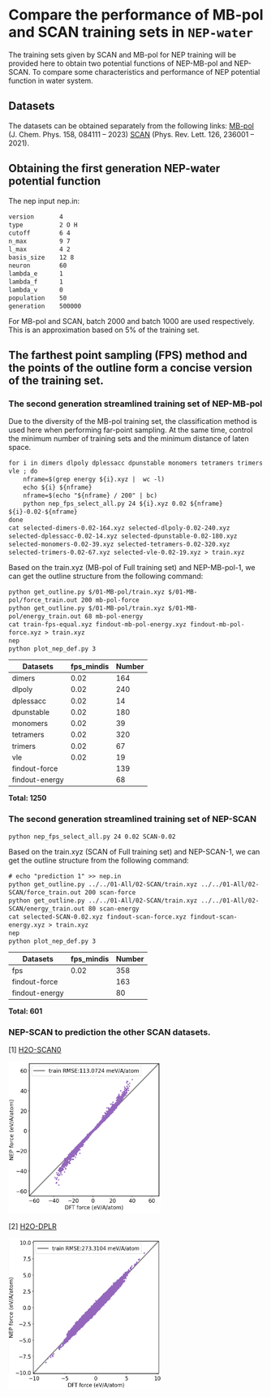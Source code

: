 # Compare the performance of MB-pol and SCAN training sets in `NEP-water`

The training sets given by SCAN and MB-pol for NEP training will be provided here to obtain two potential functions of NEP-MB-pol and NEP-SCAN. To compare some characteristics and performance of NEP potential function in water system.

## Datasets

The datasets can be obtained separately from the following links: [MB-pol](https://doi.org/10.5281/zenodo.7577034) (J. Chem. Phys. 158, 084111 – 2023) [SCAN](https://www.aissquare.com/datasets/detail?pageType=datasets&name=H2O-Phase-Diagram&id=1) (Phys. Rev. Lett. 126, 236001 – 2021).

## Obtaining the first generation NEP-water potential function

The nep input nep.in:
```
version       4
type          2 O H
cutoff        6 4
n_max         9 7
l_max         4 2
basis_size    12 8
neuron        60
lambda_e      1
lambda_f      1
lambda_v      0
population    50
generation    500000
```

For MB-pol and SCAN, batch 2000 and batch 1000 are used respectively. This is an approximation based on 5% of the training set.

## The farthest point sampling (FPS) method and the points of the outline form a concise version of the training set.

### The second generation streamlined training set of NEP-MB-pol

Due to the diversity of the MB-pol training set, the classification method is used here when performing far-point sampling. At the same time, control the minimum number of training sets and the minimum distance of laten space.
```
for i in dimers dlpoly dplessacc dpunstable monomers tetramers trimers vle ; do
    nframe=$(grep energy ${i}.xyz |  wc -l)
    echo ${i} ${nframe}
    nframe=$(echo "${nframe} / 200" | bc)
    python nep_fps_select_all.py 24 ${i}.xyz 0.02 ${nframe} ${i}-0.02-${nframe}
done
cat selected-dimers-0.02-164.xyz selected-dlpoly-0.02-240.xyz selected-dplessacc-0.02-14.xyz selected-dpunstable-0.02-180.xyz selected-monomers-0.02-39.xyz selected-tetramers-0.02-320.xyz selected-trimers-0.02-67.xyz selected-vle-0.02-19.xyz > train.xyz
```

Based on the train.xyz (MB-pol of Full training set) and NEP-MB-pol-1, we can get the outline structure from the following command:
```
python get_outline.py $/01-MB-pol/train.xyz $/01-MB-pol/force_train.out 200 mb-pol-force
python get_outline.py $/01-MB-pol/train.xyz $/01-MB-pol/energy_train.out 68 mb-pol-energy
cat train-fps-equal.xyz findout-mb-pol-energy.xyz findout-mb-pol-force.xyz > train.xyz
nep
python plot_nep_def.py 3
```

| Datasets | fps_mindis | Number |
| --- | --- | --- |
| dimers     | 0.02 | 164 |
| dlpoly     | 0.02 | 240 |
| dplessacc  | 0.02 | 14  |
| dpunstable | 0.02 | 180 |
| monomers   | 0.02 | 39  |
| tetramers  | 0.02 | 320 |
| trimers    | 0.02 | 67  |
| vle        | 0.02 | 19  |
| findout-force  |  | 139 |
| findout-energy |  | 68  |

**Total: 1250**

### The second generation streamlined training set of NEP-SCAN

```
python nep_fps_select_all.py 24 0.02 SCAN-0.02
```

Based on the train.xyz (SCAN of Full training set) and NEP-SCAN-1, we can get the outline structure from the following command:
```
# echo "prediction 1" >> nep.in
python get_outline.py ../../01-All/02-SCAN/train.xyz ../../01-All/02-SCAN/force_train.out 200 scan-force
python get_outline.py ../../01-All/02-SCAN/train.xyz ../../01-All/02-SCAN/energy_train.out 80 scan-energy
cat selected-SCAN-0.02.xyz findout-scan-force.xyz findout-scan-energy.xyz > train.xyz
nep
python plot_nep_def.py 3
```

| Datasets | fps_mindis | Number |
| --- | --- | --- |
| fps     | 0.02 | 358 |
| findout-force  |  | 163 |
| findout-energy |  | 80  |

**Total: 601**

### NEP-SCAN to prediction the other SCAN datasets.

[1] [H2O-SCAN0](https://www.aissquare.com/datasets/detail?pageType=datasets&name=H2O-SCAN0&id=18)

<img src="Figures/H2O-SCAN0-force.png" width=300 height=300>

[2] [H2O-DPLR](https://www.aissquare.com/datasets/detail?pageType=datasets&name=H2O-DPLR&id=17)

<img src="Figures/H2O-DPLR-force.png" width=300 height=300>
